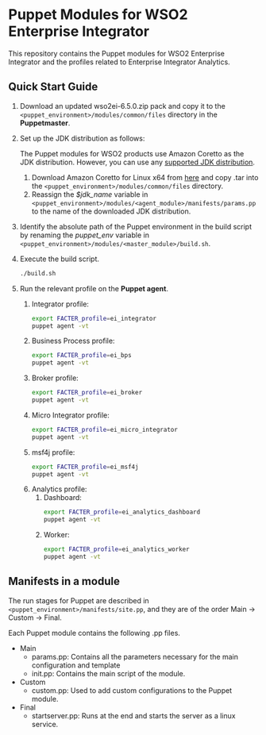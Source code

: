 # Puppet Modules for WSO2 Enterprise Integrator

This repository contains the Puppet modules for WSO2 Enterprise Integrator and the profiles related to Enterprise Integrator Analytics.

## Quick Start Guide
1. Download an updated wso2ei-6.5.0.zip pack and copy it to the `<puppet_environment>/modules/common/files` directory in the **Puppetmaster**.

2. Set up the JDK distribution as follows:

   The Puppet modules for WSO2 products use Amazon Coretto as the JDK distribution. However, you can use any [supported JDK distribution](https://docs.wso2.com/display/compatibility/Tested+Operating+Systems+and+JDKs).
   1. Download Amazon Coretto for Linux x64 from [here](https://docs.aws.amazon.com/corretto/latest/corretto-8-ug/downloads-list.html) and copy .tar into the `<puppet_environment>/modules/common/files` directory.
   2. Reassign the *$jdk_name* variable in `<puppet_environment>/modules/<agent_module>/manifests/params.pp` to the name of the downloaded JDK distribution.
3. Identify the absolute path of the Puppet environment in the build script by renaming the *puppet_env* variable in `<puppet_environment>/modules/<master_module>/build.sh`.
4. Execute the build script.

    ```bash
    ./build.sh
    ```
5. Run the relevant profile on the **Puppet agent**.
    1. Integrator profile:
        ```bash
        export FACTER_profile=ei_integrator
        puppet agent -vt
        ```
    2. Business Process profile:
        ```bash
        export FACTER_profile=ei_bps
        puppet agent -vt
        ```
    3. Broker profile:
        ```bash
        export FACTER_profile=ei_broker
        puppet agent -vt
        ```
    4. Micro Integrator profile:
        ```bash
        export FACTER_profile=ei_micro_integrator
        puppet agent -vt
        ```
    5. msf4j profile:
        ```bash
        export FACTER_profile=ei_msf4j
        puppet agent -vt
        ```
    6. Analytics profile:
        1. Dashboard:
            ```bash
            export FACTER_profile=ei_analytics_dashboard
            puppet agent -vt
            ```
        2. Worker:
            ```bash
            export FACTER_profile=ei_analytics_worker
            puppet agent -vt
            ```

## Manifests in a module
The run stages for Puppet are described in `<puppet_environment>/manifests/site.pp`, and they are of the order Main -> Custom -> Final.

Each Puppet module contains the following .pp files.
* Main
    * params.pp: Contains all the parameters necessary for the main configuration and template
    * init.pp: Contains the main script of the module.
* Custom
    * custom.pp: Used to add custom configurations to the Puppet module.
* Final
    * startserver.pp: Runs at the end and starts the server as a linux service.
    